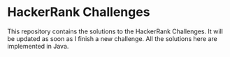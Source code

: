 # HackerRank Challenges

This repository contains the solutions to the HackerRank Challenges. It will be updated as soon as I finish a new challenge.
All the solutions here are implemented in Java.
